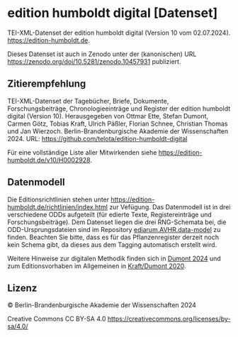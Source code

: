 # edition humboldt digital [Datenset]

TEI-XML-Datenset der edition humboldt digital (Version 10 vom 02.07.2024). https://edition-humboldt.de.

Dieses Datenset ist auch in Zenodo unter der (kanonischen) URL https://zenodo.org/doi/10.5281/zenodo.10457931 publiziert.

## Zitierempfehlung

TEI-XML-Datenset der Tagebücher, Briefe, Dokumente, Forschungsbeiträge, Chronologieeinträge und Register der edition humboldt digital (Version 10). Herausgegeben von Ottmar Ette, Stefan Dumont, Carmen Götz, Tobias Kraft, Ulrich Päßler, Florian Schnee, Christian Thomas und Jan Wierzoch. Berlin-Brandenburgische Akademie der Wissenschaften 2024. URL: https://github.com/telota/edition-humboldt-digital 

Für eine vollständige Liste aller Mitwirkenden siehe https://edition-humboldt.de/v10/H0002928.

## Datenmodell

Die Editionsrichtlinien stehen unter https://edition-humboldt.de/richtlinien/index.html zur Vefügung. Das Datenmodell ist in drei verschiedene ODDs aufgeteilt (für edierte Texte, Registereinträge und Forschungsbeiträge). Dem Datenset liegen die drei RNG-Schemata bei, die ODD-Ursprungsdateien sind im Repository [ediarum.AVHR.data-model](https://github.com/telota/ediarum.AVHR.data-model/) zu finden. Beachten Sie bitte, dass es für das Pflanzenregister derzeit noch kein Schema gibt, da dieses aus dem Tagging automatisch erstellt wird.

Weitere Hinweise zur digitalen Methodik finden sich in [Dumont 2024](https://edition-humboldt.de/H0016212) und zum Editionsvorhaben im Allgemeinen in [Kraft/Dumont 2020](https://doi.org/10.25365/wdr-01-03-02).

## Lizenz

© Berlin-Brandenburgische Akademie der Wissenschaften 2024

Creative Commons CC BY-SA 4.0 https://creativecommons.org/licenses/by-sa/4.0/